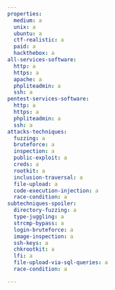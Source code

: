 ```yaml
---
properties:
  medium: a
  unix: a
  ubuntu: a
  ctf-realistic: a
  paid: a
  hackthebox: a
all-services-software:
  http: a
  https: a
  apache: a
  phpliteadmin: a
  ssh: a
pentest-services-software:
  http: a
  https: a
  phpliteadmin: a
  ssh: a
attacks-techniques:
  fuzzing: a
  bruteforce: a
  inspection: a
  public-exploit: a
  creds: a
  rootkit: a
  inclusion-traversal: a
  file-upload: a
  code-execution-injection: a
  race-condition: a
subtechniques-spoiler:
  directory-fuzzing: a
  type-juggling: a
  strcmp-bypass: a
  login-bruteforce: a
  image-inspection: a
  ssh-keys: a
  chkrootkit: a
  lfi: a
  file-upload-via-sql-queries: a
  race-condition: a

---
```

